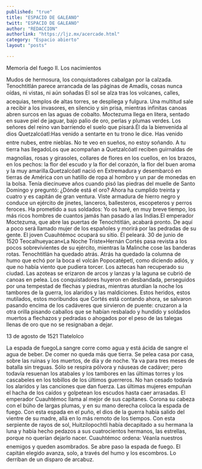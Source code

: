 ```yaml
---
published: "true"
title: "ESPACIO DE GALEANO"
twitt: "ESPACIO DE GALEANO"
author: "REDACCION"
authorlink: "https://ljz.mx/acercade.html"
category: "Espacio abierto"
layout: "posts"

---
```



  Memoria del fuego II. Los nacimientos



  Mudos de hermosura, los conquistadores cabalgan por la calzada. Tenochtitlán parece arrancada de las páginas de Amadís, cosas nunca oídas, ni vistas, ni aún soñadas El sol se alza tras los volcanes, calles, acequias, templos de altas torres, se despliega y fulgura. Una multitud sale a recibir a los invasores, en silencio y sin prisa, mientras infinitas canoas abren surcos en las aguas de cobalto. Moctezuma llega en litera, sentado en suave piel de jaguar, bajo palio de oro, perlas y plumas verdes. Los señores del reino van barriendo el suelo que pisará.Él da la bienvenida al dios Quetzalcóatl:Has venido a sentarte en tu trono le dice. Has venido entre nubes, entre nieblas. No te veo en sueños, no estoy soñando. A tu tierra has llegadoLos que acompañan a Quetzalcóatl reciben guirnaldas de magnolias, rosas y girasoles, collares de flores en los cuellos, en los brazos, en los pechos: la flor del escudo y la flor del corazón, la flor del buen aroma y la muy amarilla.Quetzalcóatl nació en Extremadura y desembarcó en tierras de América con un hatillo de ropa al hombro y un par de monedas en la bolsa. Tenía diecinueve años cuando pisó las piedras del muelle de Santo Domingo y preguntó: ¿Dónde está el oro? Ahora ha cumplido treinta y cuatro y es capitán de gran ventura. Viste armadura de hierro negro y conduce un ejército de jinetes, lanceros, ballesteros, escopeteros y perros feroces. Ha prometido a sus soldados: Yo os haré, en muy breve tiempo, los más ricos hombres de cuantos jamás han pasado a las Indias.El emperador Moctezuma, que abre las puertas de Tenochtitlán, acabará pronto. De aquí a poco será llamado mujer de los españoles y morirá por las pedradas de su gente. El joven Cuauhtémoc ocupará su sitio. Él peleará. 30 de junio de 1520 Teocalhueyacan«La Noche Triste»Hernán Cortés pasa revista a los pocos sobrevivientes de su ejército, mientras la Malinche cose las banderas rotas. Tenochtitlán ha quedado atrás. Atrás ha quedado la columna de humo que echó por la boca el volcán Popocatépetl, como diciendo adiós, y que no había viento que pudiera torcer. Los aztecas han recuperado su ciudad. Las azoteas se erizaron de arcos y lanzas y la laguna se cubrió de canoas en pelea. Los conquistadores huyeron en desbandada, perseguidos por una tempestad de flechas y piedras, mientras aturdían la noche los tambores de la guerra, los alaridos y las maldiciones. Estos heridos, estos mutilados, estos moribundos que Cortés está contando ahora, se salvaron pasando encima de los cadáveres que sirvieron de puente: cruzaron a la otra orilla pisando caballos que se habían resbalado y hundido y soldados muertos a flechazos y pedradas o ahogados por el peso de las talegas llenas de oro que no se resignaban a dejar.



  13 de agosto de 1521 Tlatelolco



  La espada de fuegoLa sangre corre como agua y está ácida de sangre el agua de beber. De comer no queda más que tierra. Se pelea casa por casa, sobre las ruinas y los muertos, de día y de noche. Ya va para tres meses de batalla sin treguas. Sólo se respira pólvora y náuseas de cadáver; pero todavía resuenan los atabales y los tambores en las últimas torres y los cascabeles en los tobillos de los últimos guerreros. No han cesado todavía los alaridos y las canciones que dan fuerza. Las últimas mujeres empuñan el hacha de los caídos y golpetean los escudos hasta caer arrasadas. El emperador Cuauhtémoc llama al mejor de sus capitanes. Corona su cabeza con el búho de largas plumas, y en su mano derecha coloca la espada de fuego. Con esta espada en el puño, el dios de la guerra había salido del vientre de su madre, allá en lo más remoto de los tiempos. Con esta serpiente de rayos de sol, Huitzilopochtli había decapitado a su hermana la luna y había hecho pedazos a sus cuatrocientos hermanos, las estrellas, porque no querían dejarlo nacer. Cuauhtémoc ordena: Véanla nuestros enemigos y queden asombrados. Se abre paso la espada de fuego. El capitán elegido avanza, solo, a través del humo y los escombros. Lo derriban de un disparo de arcabuz.

